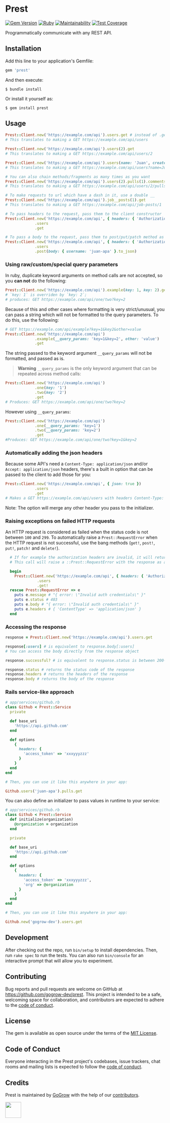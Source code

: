 # Prest

[![Gem Version](https://badge.fury.io/rb/prest.svg)](https://badge.fury.io/rb/prest)
[![Ruby](https://github.com/gogrow-dev/prest/actions/workflows/main.yml/badge.svg?branch=main)](https://github.com/gogrow-dev/prest/actions/workflows/main.yml)
[![Maintainability](https://api.codeclimate.com/v1/badges/f81b2e00be4d8eaa5e81/maintainability)](https://codeclimate.com/github/gogrow-dev/prest/maintainability)
[![Test Coverage](https://api.codeclimate.com/v1/badges/f81b2e00be4d8eaa5e81/test_coverage)](https://codeclimate.com/github/gogrow-dev/prest/test_coverage)

Programmatically communicate with any REST API.

## Installation

Add this line to your application's Gemfile:

```ruby
gem 'prest'
```

And then execute:

    $ bundle install

Or install it yourself as:

    $ gem install prest

## Usage

```ruby
Prest::Client.new('https://example.com/api').users.get # instead of .get you can use .put .patch .post .delete
# This translates to making a GET https://example.com/api/users

Prest::Client.new('https://example.com/api').users(2).get
# This translates to making a GET https://example.com/api/users/2

Prest::Client.new('https://example.com/api').users(name: 'Juan', created_at: '2022-07-20').get
# This translates to making a GET https://example.com/api/users?name=Juan&created_at=2022-07-20

# You can also chain methods/fragments as many times as you want
Prest::Client.new('https://example.com/api').users(2).pulls(1).comments.get
# This translates to making a GET https://example.com/api/users/2/pulls/1/comments

# To make requests to url which have a dash in it, use a double __
Prest::Client.new('https://example.com/api').job__posts(1).get
# This translates to making a GET https://example.com/api/job-posts/1

# To pass headers to the request, pass them to the client constructor
Prest::Client.new('https://example.com/api', { headers: { 'Authorization' => 'Bearer Token xxxyyyzzz' } })
             .users
             .get

# To pass a body to the request, pass them to post/put/patch method as follows:
Prest::Client.new('https://example.com/api', { headers: { 'Authorization' => 'Bearer Token xxxyyyzzz' } })
             .users
             .post(body: { username: 'juan-apa' }.to_json)
```

### Using raw/custom/special query parameters

In ruby, duplicate keyword arguments on method calls are not accepted, so you **can not** do the following:

```ruby
Prest::Client.new('https://example.com/api').example(key: 1, key: 2).get
# `key: 1` is overriden by `key: 2`;
# produces: GET https://example.com/api/one/two?key=2
```

Because of this and other cases where formatting is very strict/unusual, you can pass a string which will not be formatted to the query parameters. To do this, use the following:

```ruby
# GET https://example.com/api/example?key=1&key2&other=value
Prest::Client.new('https://example.com/api')
             .example(__query_params: 'key=1&key=2', other: 'value')
             .get
```

The string passed to the keyword argument `__query_params` will not be formatted, and passed as is.

> **Warning**
> `__query_params` is the only keyword argument that can be repeated across method calls:

```ruby
Prest::Client.new('https://example.com/api')
             .one(key: '1')
             .two(key: '2')
             .get
# Produces: GET https://example.com/api/one/two?key=2
```

However using `__query_params`:

```ruby
Prest::Client.new('https://example.com/api')
             .one(__query_params: 'key=1')
             .two(__query_params: 'key=2')
             .get
#Produces: GET https://example.com/api/one/two?key=1&key=2
```

### Automatically adding the json headers

Because some API's need a `Content-Type: application/json` and/or `Accept: application/json` headers, there's a built in option that can be passed to the client to add those for you:

```ruby
Prest::Client.new('https://example.com/api', { json: true })
             .users
             .get
# Makes a GET https://example.com/api/users with headers Content-Type: application/json and Accept: application/json
```

Note: The option will merge any other header you pass to the initializer.

### Raising exceptions on failed HTTP requests

An HTTP request is considered as failed when the status code is not between `100` and `299`.
To automatically raise a `Prest::RequestError` when the HTTP request is not successful, use the bang methods (`get!`, `post!`, `put!`, `patch!` and `delete!`).

```ruby
  # If for example the authorization headers are invalid, it will return an 401 status code.
  # This call will raise a ::Prest::RequestError with the response as a json in the message.

  begin
    Prest::Client.new('https://example.com/api', { headers: { 'Authorization' => 'Bearer Token xxxyyyzzz' } })
              .users
              .get!
  rescue Prest::RequestError => e
    puts e.message # "{ error: \"Invalid auth credentials\" }"
    puts e.status # 403
    puts e.body # "{ error: \"Invalid auth credentials\" }"
    puts e.headers # { 'ContentType' => 'application/json' }
  end
```

### Accessing the response

```ruby
response = Prest::Client.new('https://example.com/api').users.get

response[:users] # is equivalent to response.body[:users]
# You can access the body directly from the response object

response.successful? # is equivalent to response.status is between 200-299

response.status # returns the status code of the response
response.headers # returns the headers of the response
response.body # returns the body of the response
```

### Rails service-like approach

```ruby
# app/services/github.rb
class Github < Prest::Service
  private

  def base_uri
    'https://api.github.com'
  end

  def options
    {
      headers: {
        'access_token' => 'xxxyyyzzz'
      }
    }
  end
end

# Then, you can use it like this anywhere in your app:

Github.users('juan-apa').pulls.get
```

You can also define an initializer to pass values in runtime to your service:

```ruby
# app/services/github.rb
class Github < Prest::Service
  def initialize(organization)
    @organization = organization
  end

  private

  def base_uri
    'https://api.github.com'
  end

  def options
    {
      headers: {
        'access_token' => 'xxxyyyzzz',
        'org' => @organization
      }
    }
  end
end

# Then, you can use it like this anywhere in your app:

Github.new('gogrow-dev').users.get
```

## Development

After checking out the repo, run `bin/setup` to install dependencies. Then, run `rake spec` to run the tests. You can also run `bin/console` for an interactive prompt that will allow you to experiment.

## Contributing

Bug reports and pull requests are welcome on GitHub at https://github.com/gogrow-dev/prest. This project is intended to be a safe, welcoming space for collaboration, and contributors are expected to adhere to the [code of conduct](https://github.com/gogrow-dev/prest/blob/main/CODE_OF_CONDUCT.md).

## License

The gem is available as open source under the terms of the [MIT License](https://opensource.org/licenses/MIT).

## Code of Conduct

Everyone interacting in the Prest project's codebases, issue trackers, chat rooms and mailing lists is expected to follow the [code of conduct](https://github.com/gogrow-dev/prest/blob/main/CODE_OF_CONDUCT.md).

## Credits

Prest is maintained by [GoGrow](https://gogrow.dev) with the help of our
[contributors](https://github.com/gogrow-dev/prest/contributors).

[<img src="https://user-images.githubusercontent.com/9309458/180014465-00477428-fd76-48f6-b984-5b401b8ce241.svg" height="50"/>](https://gogrow.dev)
